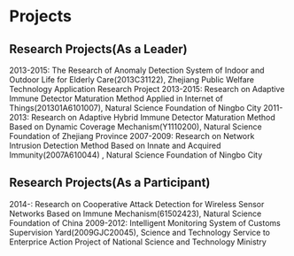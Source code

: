 # Projects


## Research Projects(As a Leader)
2013-2015:  The Research of Anomaly Detection System of Indoor and Outdoor Life for Elderly Care(2013C31122), Zhejiang Public Welfare Technology Application Research Project
2013-2015: Research on Adaptive Immune Detector Maturation Method Applied in Internet of Things(201301A6101007), Natural Science Foundation of Ningbo City
2011-2013:  Research on Adaptive Hybrid Immune Detector Maturation Method Based on Dynamic Coverage Mechanism(Y1110200), Natural Science Foundation of Zhejiang Province 
2007-2009: Research on Network Intrusion Detection Method Based on Innate and Acquired Immunity(2007A610044) , Natural Science Foundation of Ningbo City


## Research Projects(As a Participant)
2014-:      Research on Cooperative Attack Detection for Wireless Sensor Networks Based on Immune Mechanism(61502423), Natural Science Foundation of China
2009-2012:  Intelligent Monitoring System of Customs Supervision Yard(2009GJC20045), Science and Technology Service to Enterprice Action Project of National Science and Technology Ministry



